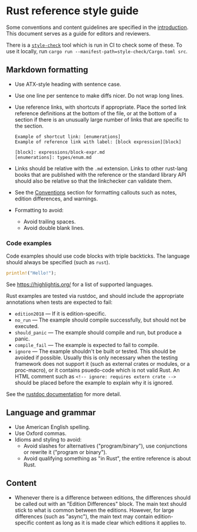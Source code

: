 # Rust reference style guide

Some conventions and content guidelines are specified in the [introduction].
This document serves as a guide for editors and reviewers.

There is a [`style-check`](style-check/) tool which is run in CI to check some
of these. To use it locally, run
`cargo run --manifest-path=style-check/Cargo.toml src`.

## Markdown formatting

* Use ATX-style heading with sentence case.
* Use one line per sentence to make diffs nicer.
  Do not wrap long lines.
* Use reference links, with shortcuts if appropriate. Place the sorted link
  reference definitions at the bottom of the file, or at the bottom of a
  section if there is an unusually large number of links that are specific to
  the section.

    ```
    Example of shortcut link: [enumerations]
    Example of reference link with label: [block expression][block]

    [block]: expressions/block-expr.md
    [enumerations]: types/enum.md
    ```

* Links should be relative with the `.md` extension. Links to other rust-lang
  books that are published with the reference or the standard library API
  should also be relative so that the linkchecker can validate them.
* See the [Conventions] section for formatting callouts such as notes, edition
  differences, and warnings.
* Formatting to avoid:
    * Avoid trailing spaces.
    * Avoid double blank lines.

### Code examples

Code examples should use code blocks with triple backticks. The language
should always be specified (such as `rust`).

```rust
println!("Hello!");
```

See https://highlightjs.org/ for a list of supported languages.

Rust examples are tested via rustdoc, and should include the appropriate
annotations when tests are expected to fail:

* `edition2018` — If it is edition-specific.
* `no_run` — The example should compile successfully, but should not be
  executed.
* `should_panic` — The example should compile and run, but produce a panic.
* `compile_fail` — The example is expected to fail to compile.
* `ignore` — The example shouldn't be built or tested. This should be avoided
  if possible. Usually this is only necessary when the testing framework does
  not support it (such as external crates or modules, or a proc-macro), or it
  contains psuedo-code which is not valid Rust. An HTML comment such as
  `<!-- ignore: requires extern crate -->` should be placed before the example
  to explain why it is ignored.

See the [rustdoc documentation] for more detail.

## Language and grammar

* Use American English spelling.
* Use Oxford commas.
* Idioms and styling to avoid:
    * Avoid slashes for alternatives ("program/binary"), use conjunctions or
      rewrite it ("program or binary").
    * Avoid qualifying something as "in Rust", the entire reference is about
      Rust.

## Content

* Whenever there is a difference between editions, the differences should be
  called out with an "Edition Differences" block. The main text should stick
  to what is common between the editions. However, for large differences (such
  as "async"), the main text may contain edition-specific content as long as
  it is made clear which editions it applies to.

[conventions]: src/introduction.md#conventions
[introduction]: src/introduction.md
[rustdoc documentation]: https://doc.rust-lang.org/rustdoc/documentation-tests.html
